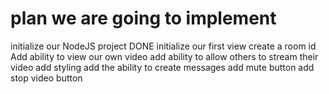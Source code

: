 # plan we are going to implement

initialize our NodeJS project DONE
initialize our first view 
create a room id
Add ability to view our own video
add ability to allow others to stream their video
add styling
add the ability to create messages
add mute button
add stop video button
